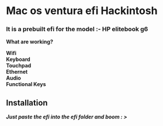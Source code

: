 <h1>Mac os ventura efi Hackintosh</h1>

### It is a prebuilt efi for the model :- HP elitebook g6

**What are working?**

**Wifi**<br>
**Keyboard**<br>
**Touchpad**<br>
**Ethernet**<br>
**Audio**<br>
**Functional Keys**<br>

## Installation

***Just paste the efi into the efi folder and boom : >***